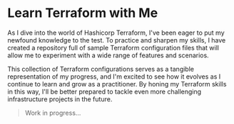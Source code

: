 # Learn Terraform with Me

As I dive into the world of Hashicorp Terraform, I've been eager to put my newfound knowledge to the test. To practice and sharpen my skills, I have created a repository full of sample Terraform configuration files that will allow me to experiment with a wide range of features and scenarios.

This collection of Terraform configurations serves as a tangible representation of my progress, and I'm excited to see how it evolves as I continue to learn and grow as a practitioner. By honing my Terraform skills in this way, I'll be better prepared to tackle even more challenging infrastructure projects in the future.

> Work in progress...
